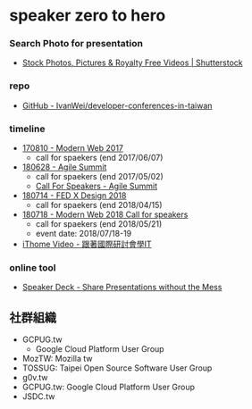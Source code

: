 # speaker zero to hero

### Search Photo for presentation
* [Stock Photos, Pictures &amp; Royalty Free Videos | Shutterstock](https://www.shutterstock.com/)

### repo
* [GitHub - IvanWei/developer-conferences-in-taiwan](https://github.com/IvanWei/developer-conferences-in-taiwan)

### timeline
* [170810 - Modern Web 2017](articles/20170810.md)
  * call for spaekers (end 2017/06/07)
* [180628 - Agile Summit](articles/20180628.md)
  * call for spaekers (end 2017/05/02)
  * [Call For Speakers - Agile Summit](https://ithomeonline.typeform.com/to/lVAogM)
* [180714 - FED X Design 2018](articles/20180714.md)
  * call for spaekers (end 2018/04/15)
* [180718 - Modern Web 2018 Call for speakers](https://modernweb.tw/cfp/)
  * call for spaekers (end 2018/05/21)
  * event date: 2018/07/18-19
* [iThome Video - 跟著國際研討會學IT](https://www.ithome.com.tw/video)

### online tool
* [Speaker Deck - Share Presentations without the Mess](https://speakerdeck.com/)

## 社群組織
* GCPUG.tw
  * Google Cloud Platform User Group
* MozTW: Mozilla tw
* TOSSUG: Taipei Open Source Software User Group
* g0v.tw
* GCPUG.tw: Google Cloud Platform User Group
* JSDC.tw